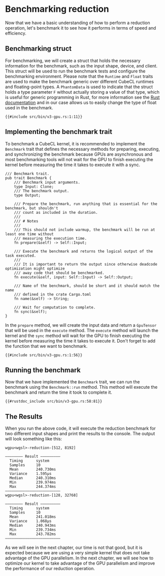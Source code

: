 # Benchmarking reduction
Now that we have a basic understanding of how to perform a reduction operation, let's benchmark it to see how it performs in terms of speed and efficiency.

## Benchmarking struct
For benchmarking, we will create a struct that holds the necessary information for the benchmark, such as the input shape, device, and client. This struct will be used to run the benchmark tests and configure the benchmarking environment. Please note that the `Runtime` and `Float` traits are used to make the benchmark generic over different CubeCL runtimes and floating-point types. A `PhantomData` is used to indicate that the struct holds a type parameter `F` without actually storing a value of that type, which is useful for generic programming in Rust, for more information see the [Rust documentation](https://doc.rust-lang.org/std/marker/struct.PhantomData.html) and in our case allows us to easily change the type of float used in the benchmark.
```rust,ignore
{{#include src/bin/v3-gpu.rs:1:11}}
```
## Implementing the benchmark trait
To benchmark a CubeCL kernel, it is recommended to implement the `Benchmark` trait that defines the necessary methods for preparing, executing, and synchronizing the benchmark because GPUs are asynchronous and most benchmarking tools will not wait for the GPU to finish executing the kernel before measuring the time it takes to execute it with a sync.
```rust,ignore
/// Benchmark trait.
pub trait Benchmark {
    /// Benchmark input arguments.
    type Input: Clone;
    /// The benchmark output.
    type Output;

    /// Prepare the benchmark, run anything that is essential for the benchmark, but shouldn't
    /// count as included in the duration.
    ///
    /// # Notes
    ///
    /// This should not include warmup, the benchmark will be run at least one time without
    /// measuring the execution time.
    fn prepare(&self) -> Self::Input;

    /// Execute the benchmark and returns the logical output of the task executed.
    ///
    /// It is important to return the output since otherwise deadcode optimization might optimize
    /// away code that should be benchmarked.
    fn execute(&self, input: Self::Input) -> Self::Output;

    /// Name of the benchmark, should be short and it should match the name
    /// defined in the crate Cargo.toml
    fn name(&self) -> String;

    /// Wait for computation to complete.
    fn sync(&self);
}

```

In the `prepare` method, we will create the input data and return a `GpuTensor` that will be used in the `execute` method. The `execute` method will launch the kernel and the `sync` method will wait for the GPU to finish executing the kernel before measuring the time it takes to execute it. Don't forget to add the function that we want to benchmark.
```rust,ignore
{{#include src/bin/v3-gpu.rs:1:56}}
```

## Running the benchmark
Now that we have implemented the `Benchmark` trait, we can run the benchmark using the `Benchmark::run` method. This method will execute the benchmark and return the time it took to complete it.
```rust,ignore
{{#rustdoc_include src/bin/v3-gpu.rs:58:81}}
```

## The Results
When you run the above code, it will execute the reduction benchmark for two different input shapes and print the results to the console. The output will look something like this:
```
wgpu<wgsl>-reduction-[512, 8192]

―――――――― Result ―――――――――
  Timing      system
  Samples     10
  Mean        240.730ms
  Variance    1.595µs
  Median      240.310ms
  Min         239.974ms
  Max         244.374ms
―――――――――――――――――――――――――
wgpu<wgsl>-reduction-[128, 32768]

―――――――― Result ―――――――――
  Timing      system
  Samples     10
  Mean        241.018ms
  Variance    1.068µs
  Median      240.943ms
  Min         239.734ms
  Max         243.782ms
―――――――――――――――――――――――――
```
As we will see in the next chapter, our time is not that good, but it is expected because we are using a very simple kernel that does not take advantage of the GPU parallelism. In the next chapter, we will see how to optimize our kernel to take advantage of the GPU parallelism and improve the performance of our reduction operation.

